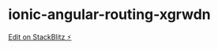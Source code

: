 # ionic-angular-routing-xgrwdn

[Edit on StackBlitz ⚡️](https://stackblitz.com/edit/ionic-angular-routing-xgrwdn)